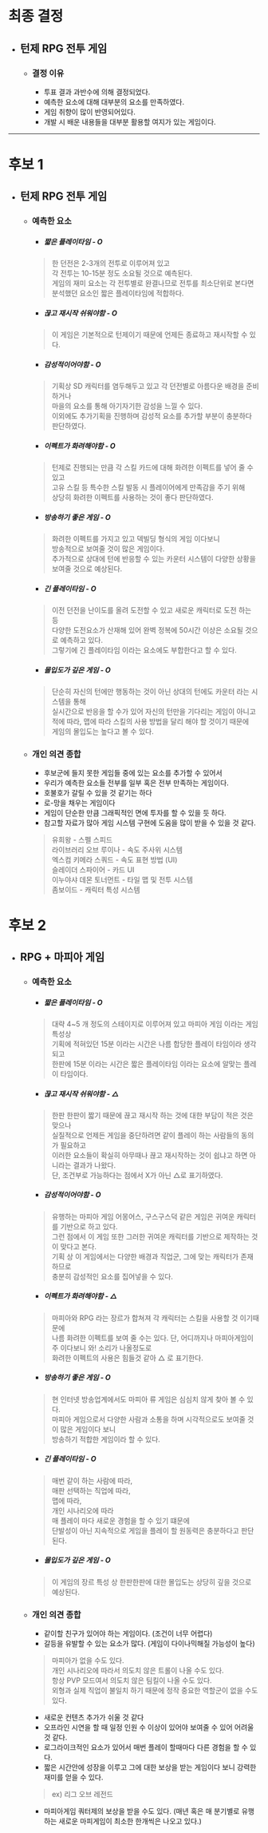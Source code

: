 # 최종 결정
- ## 턴제 RPG 전투 게임

    - ### 결정 이유

        + 투표 결과 과반수에 의해 결정되었다.
        + 예측한 요소에 대해 대부분의 요소를 만족하였다.
        + 게임 취향이 많이 반영되어있다.
        + 개발 시 배운 내용들을 대부분 활용할 여지가 있는 게임이다.


--------------------------------------------------------------------------



# 후보 1
- ## 턴제 RPG 전투 게임

    - ### 예측한 요소

        + ##### 짧은 플레이타임 - O
        > 한 던전은 2-3개의 전투로 이루어져 있고\
        > 각 전투는 10-15분 정도 소요될 것으로 예측된다.\
        > 게임의 재미 요소는 각 전투별로 완결나므로 전투를 최소단위로 본다면\
        > 분석했던 요소인 짧은 플레이타임에 적합하다.
        + ##### 끊고 재시작 쉬워야함 - O 
        > 이 게임은 기본적으로 턴제이기 때문에 언제든 종료하고 재시작할 수 있다.
        + ##### 감성적이어야함 - O
        > 기획상 SD 캐릭터를 염두해두고 있고 각 던전별로 아름다운 배경을 준비하거나\
        > 마을의 요소를 통해 아기자기한 감성을 느낄 수 있다.\
        > 이외에도 추가기획을 진행하며 감성적 요소를 추가할 부분이 충분하다 판단하였다.
        + ##### 이펙트가 화려해야함 - O 
        > 턴제로 진행되는 만큼 각 스킬 카드에 대해 화려한 이펙트를 넣어 줄 수 있고\
        > 고유 스킬 등 특수한 스킬 발동 시 플레이어에게 만족감을 주기 위해\
        > 상당히 화려한 이펙트를 사용하는 것이 좋다 판단하였다.
        + ##### 방송하기 좋은 게임 - O
        > 화려한 이펙트를 가지고 있고 덱빌딩 형식의 게임 이다보니\
        > 방송적으로 보여줄 것이 많은 게임이다.\
        > 추가적으로 상대에 턴에 반응할 수 있는 카운터 시스템이 다양한 상황을 보여줄 것으로 예상된다.
        + ##### 긴 플레이타임 - O
        > 이전 던전을 난이도를 올려 도전할 수 있고 새로운 캐릭터로 도전 하는 등\
        > 다양한 도전요소가 산재해 있어 완벽 정복에 50시간 이상은 소요될 것으로 예측하고 있다.\
        > 그렇기에 긴 플레이타임 이라는 요소에도 부합한다고 할 수 있다.
        + ##### 몰입도가 깊은 게임 - O
        > 단순히 자신의 턴에만 행동하는 것이 아닌 상대의 턴에도 카운터 라는 시스템을 통해\
        > 실시간으로 반응을 할 수가 있어 자신의 턴만을 기다리는 게임이 아니고\
        > 적에 따라, 맵에 따라 스킬의 사용 방법을 달리 해야 할 것이기 때문에\
        > 게임의 몰입도는 높다고 볼 수 있다.

    - ### 개인 의견 종합
        + 후보군에 들지 못한 게임들 중에 있는 요소를 추가할 수 있어서
        + 우리가 예측한 요소들 전부를 일부 혹은 전부 만족하는 게임이다.
        + 호불호가 갈릴 수 있을 것 같기는 하다
        + 로-망을 채우는 게임이다
        + 게임이 단순한 만큼 그래픽적인 면에 투자를 할 수 있을 듯 하다.
        + 참고할 자료가 많아 게임 시스템 구현에 도움을 많이 받을 수 있을 것 같다.
        > 유희왕 - 스펠 스피드\
        > 라이브러리 오브 루이나 - 속도 주사위 시스템\
        > 엑스컴 키메라 스쿼드 - 속도 표현 방법 (UI)\
        > 슬레이더 스파이어 - 카드 UI\
        > 이누야샤 데몬 토너먼트 - 타일 맵 및 전투 시스템\
        > 좀보이드 - 캐릭터 특성 시스템



# 후보 2
- ## RPG + 마피아 게임

    - ### 예측한 요소

        + ##### 짧은 플레이타임 - O
        > 대략 4~5 개 정도의 스테이지로 이루어져 있고 마피아 게임 이라는 게임 특성상\
        > 기획에 적혀있던 15분 이라는 시간은 나름 합당한 플레이 타임이라 생각되고\
        > 한판에 15분 이라는 시간은 짧은 플레이타임 이라는 요소에 알맞는 플레이 타임이다.
        + ##### 끊고 재시작 쉬워야함 - △
        > 한판 한판이 짧기 때문에 끊고 재시작 하는 것에 대한 부담이 적은 것은 맞으나\
        > 실질적으로 언제든 게임을 중단하려면 같이 플레이 하는 사람들의 동의가 필요하고\
        > 이러한 요소들이 확실히 아무때나 끊고 재시작하는 것이 쉽냐고 하면 아니라는 결과가 나왔다.\
        > 단, 조건부로 가능하다는 점에서 X가 아닌 △로 표기하였다.
        + ##### 감성적이어야함 - O
        > 유행하는 마피아 게임 어몽어스, 구스구스덕 같은 게임은 귀여운 캐릭터를 기반으로 하고 있다.\
        > 그런 점에서 이 게임 또한 그러한 귀여운 캐릭터를 기반으로 제작하는 것이 맞다고 본다.\
        > 기획 상 이 게임에서는 다양한 배경과 직업군, 그에 맞는 캐릭터가 존재하므로\
        > 충분히 감성적인 요소를 집어넣을 수 있다.
        + ##### 이펙트가 화려해야함 - △
        > 마피아와 RPG 라는 장르가 합쳐져 각 캐릭터는 스킬을 사용할 것 이기때문에\
        > 나름 화려한 이펙트를 보여 줄 수는 있다.
        > 단, 어디까지나 마피아게임이 주 이다보니 와! 소리가 나올정도로\
        > 화려한 이펙트의 사용은 힘들것 같아 △ 로 표기한다.
        + ##### 방송하기 좋은 게임 - O
        > 현 인터넷 방송업계에서도 마피아 류 게임은 심심치 않게 찾아 볼 수 있다.\
        > 마피아 게임으로서 다양한 사람과 소통을 하며 시각적으로도 보여줄 것이 많은 게임이다 보니\
        > 방송하기 적합한 게임이라 할 수 있다.
        + ##### 긴 플레이타임 - O
        > 매번 같이 하는 사람에 따라,\
        > 매판 선택하는 직업에 따라,\
        > 맵에 따라,\
        > 개인 시나리오에 따라\
        > 매 플레이 마다 새로운 경험을 할 수 있기 떄문에\
        > 단발성이 아닌 지속적으로 게임을 플레이 할 원동력은 충분하다고 판단된다.
        + ##### 몰입도가 깊은 게임 - O
        > 이 게임의 장르 특성 상 한판한판에 대한 몰입도는 상당히 깊을 것으로 예상된다.


    - ### 개인 의견 종합
        + 같이할 친구가 있어야 하는 게임이다. (조건이 너무 어렵다)
        + 갈등을 유발할 수 있는 요소가 많다. (게임이 다이나믹해질 가능성이 높다)
        > 마피아가 없을 수도 있다.\
        > 개인 시나리오에 따라서 의도치 않은 트롤이 나올 수도 있다.\
        > 항상 PVP 모드여서 의도치 않은 팀킬이 나올 수도 있다.\
        > 외형과 실제 직업이 불일치 하기 때문에 정작 중요한 역할군이 없을 수도 있다.
        + 새로운 컨텐츠 추가가 쉬울 것 같다
        + 오프라인 시연을 할 때 일정 인원 수 이상이 있어야 보여줄 수 있어 어려울 것 같다.
        + 로그라이크적인 요소가 있어서 매번 플레이 할때마다 다른 경험을 할 수 있다.
        + 짧은 시간안에 성장을 이루고 그에 대한 보상을 받는 게임이다 보니 강력한 재미를 얻을 수 있다.
        > ex) 리그 오브 레전드
        + 마피아게임 쿼터제의 보상을 받을 수도 있다. (매년 혹은 매 분기별로 유행하는 새로운 마피게임이 최소한 한개씩은 나오고 있다.)